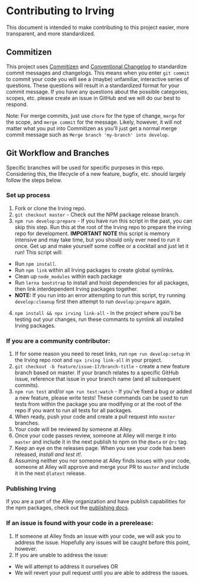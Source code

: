 # Contributing to Irving
This document is intended to make contributing to this project easier, more transparent, and more standardized.

## Commitizen
This project uses [Commitizen](https://github.com/commitizen/cz-cli) and [Conventional Changelog](https://github.com/conventional-changelog/conventional-changelog) to standardize commit messages and changelogs. This means when you enter `git commit` to commit your code you will see a (maybe) unfamiliar, interactive series of questions. These questions will result in a standardized format for your commit message. If you have any questions about the possible categories, scopes, etc. please create an issue in GitHub and we will do our best to respond.

Note: For merge commits, just use `chore` for the type of change, `merge` for the scope, and `merge commit` for the message. Likely, however, it will not matter what you put into Commitizen as you'll just get a normal merge commit message such as `Merge branch 'my-branch' into develop`.

## Git Workflow and Branches
Specific branches will be used for specific purposes in this repo. Considering this, the lifecycle of a new feature, bugfix, etc. should largely follow the steps below.

### Set up process
1. Fork or clone the Irving repo.
2. `git checkout master` - Check out the NPM package release branch.
3. `npm run develop:prepare` - If you have run this script in the past, you can skip this step. Run this at the root of the Irving repo to prepare the irving repo for development. **IMPORTANT NOTE** this script is memory intensive and may take time, but you should only ever need to run it once. Get up and make yourself some coffee or a cocktail and just let it run! This script will:
  * Run `npm install`.
  * Run `npm link` within all Irving packages to create global symlinks.
  * Clean up `node_modules` within each package
  * Run `lerna bootstrap` to install and hoist dependencies for all packages, then link interdependent Irving packages together.
  * **NOTE:** If you run into an error attempting to run this script, try running `develop:cleanup` first then attempt to run `develop:prepare` again.
4. `npm install && npx irving link-all` - In the project where you'll be testing out your changes, run these commants to symlink all installed Irving packages.

### If you are a community contributor:
1. If for some reason you need to reset links, run `npm run develop:setup` in the Irving repo root and `npx irving link-all` in your project.
2. `git checkout -b feature/issue-17/branch-title` - create a new feature branch based on master. If your branch relates to a specific GitHub issue, reference that issue in your branch name (and all subsequent commits).
3. `npm run test` and/or `npm run test:watch` - If you've fixed a bug or added a new feature, please write tests! These commands can be used to run tests from within the package you are modifying or at the root of the repo if you want to run all tests for all packages.
4. When ready, push your code and create a pull request into `master` branches.
5. Your code will be reviewed by someone at Alley.
6. Once your code passes review, someone at Alley will merge it into `master` and include it in the next publish to npm on the `@beta` or `@rc` tag.
7. Keep an eye on the releases page. When you see your code has been released, _install and test it!_.
8. Assuming neither you nor someone at Alley finds issues with your code, someone at Alley will approve and merge your PR to `master` and include it in the next `@latest` release.

### Publishing Irving
If you are a part of the Alley organization and have publish capabilities for the npm packages, check out the [publishing docs](PUBLISHING.md).

### If an issue is found with your code in a prerelease:
1. If someone at Alley finds an issue with your code, we will ask you to address the issue. Hopefully any issues will be caught before this point, however.
2. If you are unable to address the issue:
* We will attempt to address it ourselves OR
* We will revert your pull request until you are able to address the issues.
